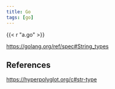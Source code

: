 ```yaml
---
title: Go
tags: [go]
---
```


{{< r "a.go" >}}

<https://golang.org/ref/spec#String_types>

## References

<https://hyperpolyglot.org/c#str-type>
